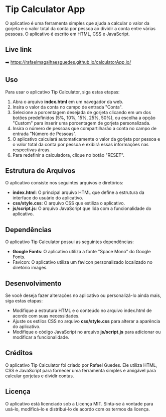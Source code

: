 # Tip Calculator App

O aplicativo é uma ferramenta simples que ajuda a calcular o valor da gorjeta e o valor total da conta por pessoa ao dividir a conta entre várias pessoas. O aplicativo é escrito em HTML, CSS e JavaScript.

## Live link

➡️ https://rafaelmagalhaesguedes.github.io/calculatorApp.io/

## Uso

Para usar o aplicativo Tip Calculator, siga estas etapas:

1. Abra o arquivo **index.html** em um navegador da web.
2. Insira o valor da conta no campo de entrada "Conta".
3. Selecione a porcentagem desejada de gorjeta clicando em um dos botões predefinidos (5%, 10%, 15%, 25%, 50%), ou escolha a opção "Custom" para inserir uma porcentagem de gorjeta personalizada.
4. Insira o número de pessoas que compartilharão a conta no campo de entrada "Número de Pessoas".
5. O aplicativo calculará automaticamente o valor da gorjeta por pessoa e o valor total da conta por pessoa e exibirá essas informações nas respectivas áreas.
6. Para redefinir a calculadora, clique no botão "RESET".

## Estrutura de Arquivos

O aplicativo consiste nos seguintes arquivos e diretórios:

- **index.html**: O principal arquivo HTML que define a estrutura da interface do usuário do aplicativo.
- **css/style.css**: O arquivo CSS que estiliza o aplicativo.
- **js/script.js**: O arquivo JavaScript que lida com a funcionalidade do aplicativo.

## Dependências

O aplicativo Tip Calculator possui as seguintes dependências:

- **Google Fonts**: O aplicativo utiliza a fonte "Space Mono" do Google Fonts.
- Favicon: O aplicativo utiliza um favicon personalizado localizado no diretório images.

## Desenvolvimento

Se você deseja fazer alterações no aplicativo ou personalizá-lo ainda mais, siga estas etapas:

- Modifique a estrutura HTML e o conteúdo no arquivo index.html de acordo com suas necessidades.
- Ajuste os estilos CSS no arquivo **css/style.css** para alterar a aparência do aplicativo.
- Modifique o código JavaScript no arquivo **js/script.js** para adicionar ou modificar a funcionalidade.

## Créditos

O aplicativo Tip Calculator foi criado por Rafael Guedes. Ele utiliza HTML, CSS e JavaScript para fornecer uma ferramenta simples e amigável para calcular gorjetas e dividir contas.

## Licença

O aplicativo está licenciado sob a Licença MIT. Sinta-se à vontade para usá-lo, modificá-lo e distribuí-lo de acordo com os termos da licença.
